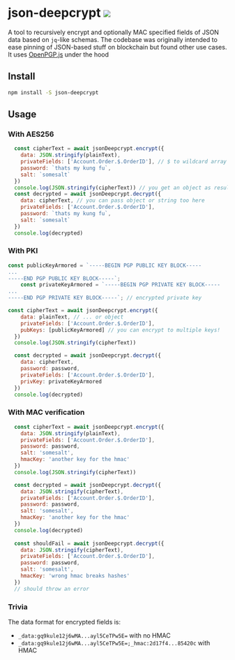 # json-deepcrypt ![](https://img.shields.io/npm/v/json-deepcrypt)

A tool to recursively encrypt and optionally MAC specified fields of JSON data based on `jq`-like schemas. The codebase was originally intended to ease pinning of JSON-based stuff on blockchain but found other use cases. It uses [OpenPGP.js](https://openpgpjs.org/) under the hood

## Install

```bash
npm install -S json-deepcrypt
```

## Usage

### With AES256
```javascript
  const cipherText = await jsonDeepcrypt.encrypt({
    data: JSON.stringify(plainText),
    privateFields: ['Account.Order.$.OrderID'], // $ to wildcard array elements
    password: `thats my kung fu`,
    salt: `somesalt`
  })
  console.log(JSON.stringify(cipherText)) // you get an object as result
  const decrypted = await jsonDeepcrypt.decrypt({
    data: cipherText, // you can pass object or string too here
    privateFields: ['Account.Order.$.OrderID'],
    password: `thats my kung fu`,
    salt: `somesalt`
  })
  console.log(decrypted)
```

### With PKI

```javascript
const publicKeyArmored = `-----BEGIN PGP PUBLIC KEY BLOCK-----
...
-----END PGP PUBLIC KEY BLOCK-----`;
    const privateKeyArmored = `-----BEGIN PGP PRIVATE KEY BLOCK-----
...
-----END PGP PRIVATE KEY BLOCK-----`; // encrypted private key

const cipherText = await jsonDeepcrypt.encrypt({
    data: plainText, // ... or object
    privateFields: ['Account.Order.$.OrderID'],
    pubKeys: [publicKeyArmored] // you can encrypt to multiple keys!
  })
  console.log(JSON.stringify(cipherText))

  const decrypted = await jsonDeepcrypt.decrypt({
    data: cipherText,
    password: password,
    privateFields: ['Account.Order.$.OrderID'],
    privKey: privateKeyArmored
  })
  console.log(decrypted)
```

### With MAC verification
```javascript
  const cipherText = await jsonDeepcrypt.encrypt({
    data: JSON.stringify(plainText),
    privateFields: ['Account.Order.$.OrderID'],
    password: password,
    salt: 'somesalt',
    hmacKey: 'another key for the hmac'
  })
  console.log(JSON.stringify(cipherText))

  const decrypted = await jsonDeepcrypt.decrypt({
    data: JSON.stringify(cipherText),
    privateFields: ['Account.Order.$.OrderID'],
    password: password,
    salt: 'somesalt',
    hmacKey: 'another key for the hmac'
  })
  console.log(decrypted)
  
  const shouldFail = await jsonDeepcrypt.decrypt({
    data: JSON.stringify(cipherText),
    privateFields: ['Account.Order.$.OrderID'],
    password: password,
    salt: 'somesalt',
    hmacKey: 'wrong hmac breaks hashes'
  })
  // should throw an error
```

### Trivia

The data format for encrypted fields is:

- `_data:gq9kule12j6wMA...ayl5CeTPw5E=` with no HMAC
- `_data:gq9kule12j6wMA...ayl5CeTPw5E=;_hmac:2d17f4...85420c` with HMAC
